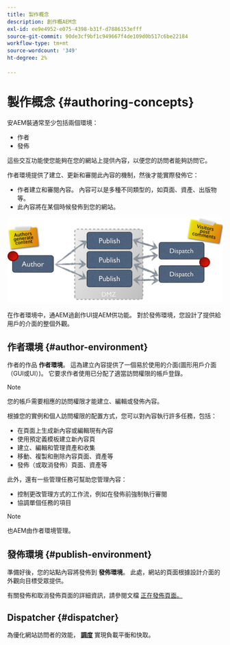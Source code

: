 ```yaml
---
title: 製作概念
description: 創作概AEM念
exl-id: ee9e4952-e075-4398-b31f-d7886153efff
source-git-commit: 90de3cf9bf1c949667f4de109d0b517c6be22184
workflow-type: tm+mt
source-wordcount: '349'
ht-degree: 2%

---
```


# 製作概念 {#authoring-concepts}

安AEM裝通常至少包括兩個環境：

* 作者
* 發佈

這些交互功能使您能夠在您的網站上提供內容，以便您的訪問者能夠訪問它。

作者環境提供了建立、更新和審閱此內容的機制，然後才能實際發佈它：

* 作者建立和審閱內容。 內容可以是多種不同類型的，如頁面、資產、出版物等。
* 此內容將在某個時候發佈到您的網站。

![作者、發佈者和調度員的圖表](/help/sites-cloud/authoring/assets/author-publish.png)

在作者環境中，通AEM過創作UI提AEM供功能。 對於發佈環境，您設計了提供給用戶的介面的整個外觀。

## 作者環境 {#author-environment}

作者的作品 **作者環境**。 這為建立內容提供了一個易於使用的介面(圖形用戶介面（GUI或UI）)。 它要求作者使用已分配了適當訪問權限的帳戶登錄。

>[!NOTE]
>
>您的帳戶需要相應的訪問權限才能建立、編輯或發佈內容。

根據您的實例和個人訪問權限的配置方式，您可以對內容執行許多任務，包括：

* 在頁面上生成新內容或編輯現有內容
* 使用預定義模板建立新內容頁
* 建立、編輯和管理資產和收集
* 移動、複製和刪除內容頁面、資產等
* 發佈（或取消發佈）頁面、資產等

此外，還有一些管理任務可幫助您管理內容：

* 控制更改管理方式的工作流，例如在發佈前強制執行審閱
* 協調單個任務的項目

>[!NOTE]
>
>也AEM由作者環境管理。

## 發佈環境 {#publish-environment}

準備好後，您的站點內容將發佈到 **發佈環境**。 此處，網站的頁面根據設計介面的外觀向目標受眾提供。

有關發佈和取消發佈頁面的詳細資訊，請參閱文檔 [正在發佈頁面。](/help/sites-cloud/authoring/fundamentals/publishing-pages.md)

## Dispatcher {#dispatcher}

為優化網站訪問者的效能， **[調度](/help/implementing/dispatcher/overview.md)** 實現負載平衡和快取。
